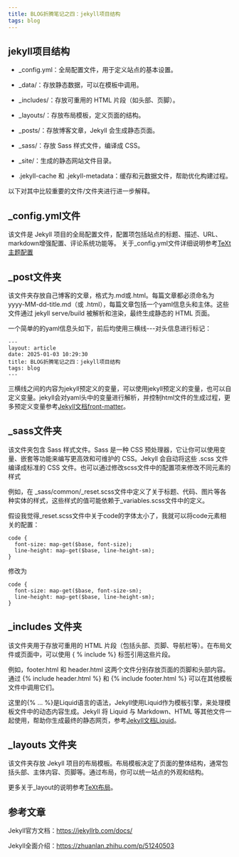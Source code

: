 ```yaml
---
title: BLOG折腾笔记之四：jekyll项目结构
tags: blog
---
```



## jekyll项目结构

- _config.yml：全局配置文件，用于定义站点的基本设置。

- _data/：存放静态数据，可以在模板中调用。
- _includes/：存放可重用的 HTML 片段（如头部、页脚）。
- _layouts/：存放布局模板，定义页面的结构。
- _posts/：存放博客文章，Jekyll 会生成静态页面。
- _sass/：存放 Sass 样式文件，编译成 CSS。
- _site/：生成的静态网站文件目录。
- .jekyll-cache 和 .jekyll-metadata：缓存和元数据文件，帮助优化构建过程。

以下对其中比较重要的文件/文件夹进行进一步解释。

## _config.yml文件
该文件是 Jekyll 项目的全局配置文件，配置项包括站点的标题、描述、URL、markdown增强配置、评论系统功能等。
关于_config.yml文件详细说明参考[TeXt主题配置](https://kitian616.github.io/jekyll-TeXt-theme/docs/zh/configuration)

## _post文件夹
该文件夹存放自己博客的文章，格式为.md或.html。每篇文章都必须命名为 yyyy-MM-dd-title.md（或 .html），每篇文章包括一个yaml信息头和主体。这些文件通过 jekyll serve/build 被解析和渲染，最终生成静态的 HTML 页面。

一个简单的的yaml信息头如下，前后均使用三横线---对头信息进行标记：
```
---
layout: article
date: 2025-01-03 10:29:30
title: BLOG折腾笔记之四：jekyll项目结构
tags: blog
---
```
三横线之间的内容为jekyll预定义的变量，可以使用jekyll预定义的变量，也可以自定义变量。jekyll会对yaml头中的变量进行解析，并控制html文件的生成过程，更多预定义变量参考[Jekyll文档front-matter](https://jekyllrb.com/docs/front-matter/)。

## _sass文件夹
该文件夹包含 Sass 样式文件。Sass 是一种 CSS 预处理器，它让你可以使用变量、嵌套等功能来编写更高效和可维护的 CSS。Jekyll 会自动将这些 .scss 文件编译成标准的 CSS 文件。也可以通过修改scss文件中的配置项来修改不同元素的样式

例如，在 _sass/common/_reset.scss文件中定义了关于标题、代码、图片等各种实体的样式，这些样式的值可能依赖于_variables.scss文件中的定义。

假设我觉得_reset.scss文件中关于code的字体太小了，我就可以将code元素相关的配置：
```
code {
  font-size: map-get($base, font-size);
  line-height: map-get($base, line-height-sm);
}
```
修改为
```
code {
  font-size: map-get($base, font-size-sm);
  line-height: map-get($base, line-height-sm);
}
```

## _includes 文件夹
该文件夹用于存放可重用的 HTML 片段（包括头部、页脚、导航栏等）。在布局文件或页面中，可以使用 \{ \% include \%\} 标签引用这些片段。

例如，footer.html 和 header.html
这两个文件分别存放页面的页脚和头部内容。通过 \{\% include header.html %\} 和 \{\% include footer.html %\} 可以在其他模板文件中调用它们。

这里的\{\% ... %\}是Liquid语言的语法，Jekyll使用Liquid作为模板引擎，来处理模板文件中的动态内容生成。Jekyll 将 Liquid 与 Markdown、HTML 等其他文件一起使用，帮助你生成最终的静态网页，参考[Jekyll文档Liquid](https://jekyllrb.com/docs/liquid/)。


## _layouts 文件夹
该文件夹存放 Jekyll 项目的布局模板。布局模板决定了页面的整体结构，通常包括头部、主体内容、页脚等。通过布局，你可以统一站点的外观和结构。

更多关于_layout的说明参考[TeXt布局](https://kitian616.github.io/jekyll-TeXt-theme/docs/zh/layouts)。


## 参考文章

Jekyll官方文档：<https://jekyllrb.com/docs/>

Jekyll全面介绍：<https://zhuanlan.zhihu.com/p/51240503>